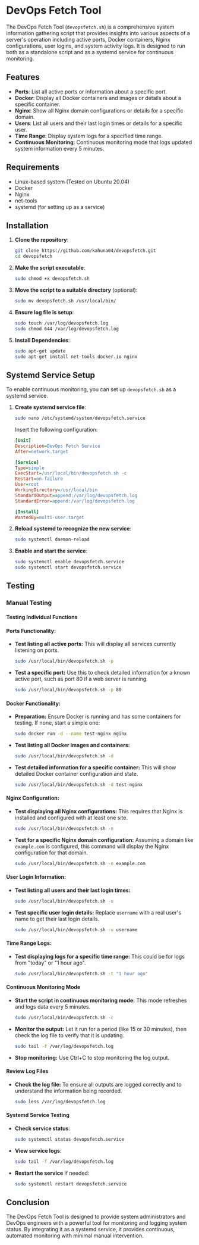 # DevOps Fetch Tool

The DevOps Fetch Tool (`devopsfetch.sh`) is a comprehensive system information gathering script that provides insights into various aspects of a server's operation including active ports, Docker containers, Nginx configurations, user logins, and system activity logs. It is designed to run both as a standalone script and as a systemd service for continuous monitoring.

## Features

- **Ports**: List all active ports or information about a specific port.
- **Docker**: Display all Docker containers and images or details about a specific container.
- **Nginx**: Show all Nginx domain configurations or details for a specific domain.
- **Users**: List all users and their last login times or details for a specific user.
- **Time Range**: Display system logs for a specified time range.
- **Continuous Monitoring**: Continuous monitoring mode that logs updated system information every 5 minutes.

## Requirements

- Linux-based system (Tested on Ubuntu 20.04)
- Docker
- Nginx
- net-tools
- systemd (for setting up as a service)

## Installation

1. **Clone the repository**:
   ```bash
   git clone https://github.com/kahuna04/devopsfetch.git
   cd devopsfetch
   ```

2. **Make the script executable**:
   ```bash
   sudo chmod +x devopsfetch.sh
   ```

3. **Move the script to a suitable directory** (optional):
   ```bash
   sudo mv devopsfetch.sh /usr/local/bin/
   ```

4. **Ensure log file is setup**:
   ```bash
   sudo touch /var/log/devopsfetch.log
   sudo chmod 644 /var/log/devopsfetch.log
   ```

5. **Install Dependencies**:
   ```bash
   sudo apt-get update
   sudo apt-get install net-tools docker.io nginx
   ```

## Systemd Service Setup

To enable continuous monitoring, you can set up `devopsfetch.sh` as a systemd service.

1. **Create systemd service file**:
   ```bash
   sudo nano /etc/systemd/system/devopsfetch.service
   ```

   Insert the following configuration:

   ```ini
   [Unit]
   Description=DevOps Fetch Service
   After=network.target

   [Service]
   Type=simple
   ExecStart=/usr/local/bin/devopsfetch.sh -c
   Restart=on-failure
   User=root
   WorkingDirectory=/usr/local/bin
   StandardOutput=append:/var/log/devopsfetch.log
   StandardError=append:/var/log/devopsfetch.log

   [Install]
   WantedBy=multi-user.target
   ```

2. **Reload systemd to recognize the new service**:
   ```bash
   sudo systemctl daemon-reload
   ```

3. **Enable and start the service**:
   ```bash
   sudo systemctl enable devopsfetch.service
   sudo systemctl start devopsfetch.service
   ```

## Testing

### **Manual Testing**

#### **Testing Individual Functions**

#### Ports Functionality:

- **Test listing all active ports:** This will display all services currently listening on ports.
  ```bash
  sudo /usr/local/bin/devopsfetch.sh -p
  ```
- **Test a specific port:** Use this to check detailed information for a known active port, such as port 80 if a web server is running.
  ```bash
  sudo /usr/local/bin/devopsfetch.sh -p 80
  ```

#### Docker Functionality:

- **Preparation:** Ensure Docker is running and has some containers for testing. If none, start a simple one:
  ```bash
  sudo docker run -d --name test-nginx nginx
  ```
- **Test listing all Docker images and containers:**
  ```bash
  sudo /usr/local/bin/devopsfetch.sh -d
  ```
- **Test detailed information for a specific container:** This will show detailed Docker container configuration and state.
  ```bash
  sudo /usr/local/bin/devopsfetch.sh -d test-nginx
  ```

#### Nginx Configuration:

- **Test displaying all Nginx configurations:** This requires that Nginx is installed and configured with at least one site.
  ```bash
  sudo /usr/local/bin/devopsfetch.sh -n
  ```
- **Test for a specific Nginx domain configuration:** Assuming a domain like `example.com` is configured, this command will display the Nginx configuration for that domain.
  ```bash
  sudo /usr/local/bin/devopsfetch.sh -n example.com
  ```

#### User Login Information:

- **Test listing all users and their last login times:**
  ```bash
  sudo /usr/local/bin/devopsfetch.sh -u
  ```
- **Test specific user login details:** Replace `username` with a real user's name to get their last login details.
  ```bash
  sudo /usr/local/bin/devopsfetch.sh -u username
  ```

#### Time Range Logs:

- **Test displaying logs for a specific time range:** This could be for logs from "today" or "1 hour ago".
  ```bash
  sudo /usr/local/bin/devopsfetch.sh -t "1 hour ago"
  ```

#### **Continuous Monitoring Mode**

- **Start the script in continuous monitoring mode:** This mode refreshes and logs data every 5 minutes.
  ```bash
  sudo /usr/local/bin/devopsfetch.sh -c
  ```
- **Monitor the output:** Let it run for a period (like 15 or 30 minutes), then check the log file to verify that it is updating.
  ```bash
  sudo tail -f /var/log/devopsfetch.log
  ```
- **Stop monitoring:** Use Ctrl+C to stop monitoring the log output.

#### **Review Log Files**

- **Check the log file:** To ensure all outputs are logged correctly and to understand the information being recorded.
  ```bash
  sudo less /var/log/devopsfetch.log
  ```



#### Systemd Service Testing

- **Check service status**:
  ```bash
  sudo systemctl status devopsfetch.service
  ```

- **View service logs**:
  ```bash
  sudo tail -f /var/log/devopsfetch.log
  ```

- **Restart the service** if needed:
  ```bash
  sudo systemctl restart devopsfetch.service
  ```

## Conclusion

The DevOps Fetch Tool is designed to provide system administrators and DevOps engineers with a powerful tool for monitoring and logging system status. By integrating it as a systemd service, it provides continuous, automated monitoring with minimal manual intervention.
